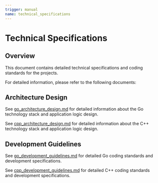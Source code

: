 ```yaml
---
trigger: manual
name: technical_specifications
---
```


# Technical Specifications

## Overview

This document contains detailed technical specifications and coding standards for the projects.

For detailed information, please refer to the following documents:

## Architecture Design

See [go_architecture_design.md](go_architecture_design.md) for detailed information about the Go technology stack and application logic design.

See [cpp_architecture_design.md](cpp_architecture_design.md) for detailed information about the C++ technology stack and application logic design.

## Development Guidelines

See [go_development_guidelines.md](go_development_guidelines.md) for detailed Go coding standards and development specifications.

See [cpp_development_guidelines.md](cpp_development_guidelines.md) for detailed C++ coding standards and development specifications.